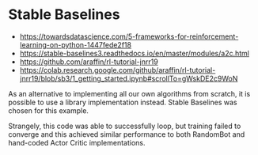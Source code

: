# Stable Baselines

- https://towardsdatascience.com/5-frameworks-for-reinforcement-learning-on-python-1447fede2f18
- https://stable-baselines3.readthedocs.io/en/master/modules/a2c.html
- https://github.com/araffin/rl-tutorial-jnrr19
- https://colab.research.google.com/github/araffin/rl-tutorial-jnrr19/blob/sb3/1_getting_started.ipynb#scrollTo=gWskDE2c9WoN


As an alternative to implementing all our own algorithms from scratch, 
it is possible to use a library implementation instead. Stable Baselines was chosen for this example.

Strangely, this code was able to successfully loop, but training failed to converge and this
achieved similar performance to both RandomBot and hand-coded Actor Critic implementations.
